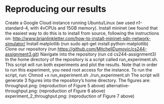 # Reproducing our results

Create a Google Cloud instance running Ubuntu/Linux (we used n1-standard-4, with 4vCPUs and 15GB memory).
Install mininet (we found that the easiest way to do this is to install from source, following the instructions on: http://www.brianlinkletter.com/how-to-install-mininet-sdn-network-simulator/ 
Install matplotlib (run sudo apt-get install python-matplotlib)
Clone our repository (run https://github.com/MitchellDumovic/cs244-assignment3.git)
Navigate into the repository (run cd cs244-assignment3)
In the home directory of the repository is a script called run_experiment.sh. This script will run both experiments and plot the results. Note that in order to run this experiment, you need root access for the instance. To run the script, run:
	Chmod +x run_experiment.sh
	./run_experiment.sh
The script will generate 3 figures into the repository’s home directory. The figures are:
	throughput.png: (reproduction of Figure 5 above)
	alternative-throughput.png: (reproduction of Figure 6 above)
	experiment_2_throughput.png: (reproduction of Figure 7 above)

